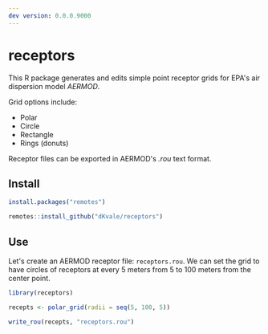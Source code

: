 ```yaml
---  
dev version: 0.0.0.9000  
---  
```


# receptors  

This R package generates and edits simple point receptor grids for EPA's air dispersion model _AERMOD_.  

Grid options include:  

- Polar  
- Circle  
- Rectangle  
- Rings (donuts)    

Receptor files can be exported in AERMOD's _.rou_ text format.

## Install 

```r
install.packages("remotes")

remotes::install_github("dKvale/receptors")
```

## Use

Let's create an AERMOD receptor file: `receptors.rou`. We can set the grid to have circles of receptors at every 5 meters from 5 to 100 meters from the center point.
```r
library(receptors)

recepts <- polar_grid(radii = seq(5, 100, 5))

write_rou(recepts, "receptors.rou")
```
